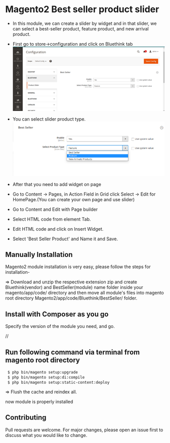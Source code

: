 # Magento2 Best seller product slider

- In this module, we can create a slider by widget and in that slider, we can select a best-seller product, feature product, and new arrival product.

- First go to store->configuration and click on Bluethink tab
!['Slider Configuration'](./doc/slider_setting.png)

- You can select slider product type.
!['Slider Product Type'](./doc/slider_product_type.png)

- After that you need to add widget on page 
- Go to Content -> Pages, in Action Field in Grid click Select -> Edit for HomePage.(You can create your own page and use slider)
- Go to Content and Edit with Page builder
- Select HTML code from element Tab.
- Edit HTML code and click on Insert Widget.
- Select 'Best Seller Product' and Name it and Save.

## Manually Installation

Magento2 module installation is very easy, please follow the steps for installation-

=> Download and unzip the respective extension zip and create Bluethink(vendor) and BestSeller(module) name folder inside your magento/app/code/ directory and then move all module's files into magento root directory Magento2/app/code/Bluethink/BestSeller/ folder.

## Install with Composer as you go
Specify the version of the module you need, and go.
    
// 
    

## Run following command via terminal from magento root directory 
  
     $ php bin/magento setup:upgrade
     $ php bin/magento setup:di:compile
     $ php bin/magento setup:static-content:deploy

=> Flush the cache and reindex all.

now module is properly installed

## Contributing

Pull requests are welcome. For major changes, please open an issue first
to discuss what you would like to change.
